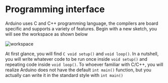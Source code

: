 # Programming interface

Arduino uses C and C++ programming language, the compilers are board specific and supports a variety of features. Begin with a new sketch, you will see the workspace as shown below

![workspace](https://github.com/unl-robotic/arduino101/blob/master/images/arduino005.PNG "figure1")

At first glance, you will find `C void setup()` and `void loop()`. In a nutshell, you will write whatever code to be run once inside `void setup()` and repeating code inside `void loop()`. To whoever familiar with C/C++, you will realize Arduino does not have the default `int main()` function, but you actually can write it in the standard style with `int main()`
